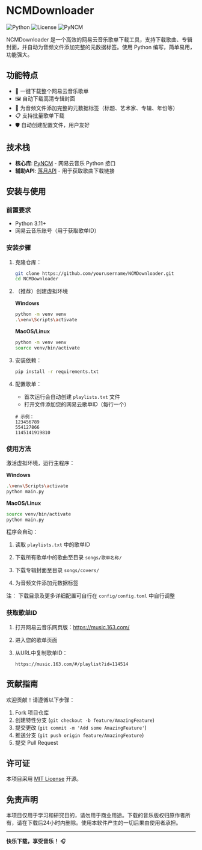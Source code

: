 # NCMDownloader

![Python](https://img.shields.io/badge/python-3.11+-blue.svg)
![License](https://img.shields.io/badge/license-MIT-green.svg)
![PyNCM](https://img.shields.io/badge/powered%20by-pyncm-lightgrey.svg)

NCMDownloader 是一个高效的网易云音乐歌单下载工具，支持下载歌曲、专辑封面，并自动为音频文件添加完整的元数据标签。使用 Python 编写，简单易用，功能强大。

## 功能特点

- 🎵 一键下载整个网易云音乐歌单
- 🖼️ 自动下载高清专辑封面
- 📝 为音频文件添加完整的元数据标签（标题、艺术家、专辑、年份等）
- 📋 支持批量歌单下载
- 🛡️ 自动创建配置文件，用户友好

## 技术栈

- **核心库**: [PyNCM](https://github.com/mos9527/pyncm) - 网易云音乐 Python 接口
- **辅助API**: [落月API](https://doc.vkeys.cn/api-doc) - 用于获取歌曲下载链接

## 安装与使用

### 前置要求

- Python 3.11+
- 网易云音乐账号（用于获取歌单ID）

### 安装步骤

1. 克隆仓库：

   ```bash
   git clone https://github.com/yourusername/NCMDownloader.git
   cd NCMDownloader
   ```

2. （推荐）创建虚拟环境

   **Windows**

   ```bash
   python -m venv venv
   .\venv\Scripts\activate
   ```

   **MacOS/Linux**

   ```bash
   python -m venv venv
   source venv/bin/activate
   ```

3. 安装依赖：

   ```bash
   pip install -r requirements.txt
   ```

4. 配置歌单：
   - 首次运行会自动创建 `playlists.txt` 文件
   - 打开文件添加您的网易云歌单ID（每行一个）

   ```
   # 示例：
   123456789
   554127866
   1145141919810
   ```

### 使用方法

激活虚拟环境，运行主程序：

**Windows**

```bash
.\venv\Scripts\activate
python main.py
```

**MacOS/Linux**

```bash
source venv/bin/activate
python main.py
```

程序会自动：

1. 读取 `playlists.txt` 中的歌单ID

2. 下载所有歌单中的歌曲至目录 `songs/歌单名称/`
3. 下载专辑封面至目录 `songs/covers/`
4. 为音频文件添加元数据标签

注：
下载目录及更多详细配置可自行在 `config/config.toml` 中自行调整

### 获取歌单ID

1. 打开网易云音乐网页版：https://music.163.com/
2. 进入您的歌单页面
3. 从URL中复制歌单ID：

   ```
   https://music.163.com/#/playlist?id=114514
   ```

## 贡献指南

欢迎贡献！请遵循以下步骤：

1. Fork 项目仓库
2. 创建特性分支 (`git checkout -b feature/AmazingFeature`)
3. 提交更改 (`git commit -m 'Add some AmazingFeature'`)
4. 推送分支 (`git push origin feature/AmazingFeature`)
5. 提交 Pull Request

## 许可证

本项目采用 [MIT License](LICENSE) 开源。

## 免责声明

本项目仅用于学习和研究目的，请勿用于商业用途。下载的音乐版权归原作者所有，请在下载后24小时内删除。使用本软件产生的一切后果由使用者承担。

---

**快乐下载，享受音乐！** 🎧
